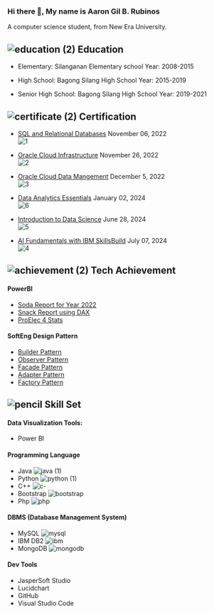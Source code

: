 ### Hi there 👋, My name is Aaron Gil B. Rubinos
A computer science student, from New Era University.

## ![education (2)](https://github.com/user-attachments/assets/a5c99cc3-a3d9-455e-b58e-1950374ad128) Education

* Elementary:
Silanganan Elementary school
Year: 2008-2015

* High School:
Bagong Silang High School
Year: 2015-2019

* Senior High School:
Bagong Silang High School
Year: 2019-2021

## ![certificate (2)](https://github.com/user-attachments/assets/78e94dd2-eac7-4d9f-a05c-2702e42b3084) Certification
 * [SQL and Relational Databases](https://courses.cognitiveclass.ai/certificates/86628781831f4ff98bee240654dc812c) November 06, 2022 <br>
![1](https://github.com/user-attachments/assets/64bafc2a-373f-4382-90c4-6ab6cb2f915f)

 * [Oracle Cloud Infrastructure](https://catalog-education.oracle.com/pls/certview/sharebadge?id=A383EA9786B43C18DF3E8A2774F2A3960012194934EF26C03ED45815F45C094E) November 26, 2022 <br>
![2](https://github.com/user-attachments/assets/f85b58c0-491e-41be-9c41-80755591f102)

 * [Oracle Cloud Data Mangement](https://catalog-education.oracle.com/pls/certview/sharebadge?id=16ED4C53D8D9FE6C82ED402007D54800CF5E6CC4867455CEB3C2A2C0A7FFAC5D) December 5, 2022 <br>
![3](https://github.com/user-attachments/assets/5e117129-4048-40c8-a028-1a4e9fa18f5d)

 * [Data Analytics Essentials](https://www.credly.com/badges/30a4b503-0cd7-4d7f-8fd3-06c7a60f6a71/public_url) January 02, 2024 <br>
![6](https://github.com/user-attachments/assets/57d565f7-74ca-4c7c-bef9-9fc555f6a714)
 
 * [Introduction to Data Science](https://www.credly.com/badges/417b72a8-5fc9-4aff-b1d2-7fc1fbd62feb/public_url) June 28, 2024 <br>
![5](https://github.com/user-attachments/assets/d1b74f79-d31f-433f-b1bd-c67014f9b3a6)

 * [AI Fundamentals with IBM SkillsBuild](https://www.credly.com/badges/487bb0bc-9b63-4719-b513-cca4270ad031/public_url) July 07, 2024 <br>
![4](https://github.com/user-attachments/assets/e96821d1-ed1e-40ba-9512-2b396a3cf6f8)

## ![achievement (2)](https://github.com/user-attachments/assets/c7fa9798-9b9a-4a67-a57e-d57225110432) Tech Achievement
#### PowerBI
 * [Soda Report for Year 2022](https://app.powerbi.com/view?r=eyJrIjoiY2U3ZDcwOGMtYWU0Ny00ZDRmLTkxMjEtMGViNDA1ZDM4ZDBlIiwidCI6ImRmMzU3OGUzLWVmYmItNGMwYS05MTkxLTg4OWM5ZGU0MjY2YyIsImMiOjEwfQ%3D%3D)
 * [Snack Report using DAX](https://app.powerbi.com/view?r=eyJrIjoiYjA2NjIwNDAtNWY2MC00YTBjLWFmNWEtNzFmZDI5MjhiZTgzIiwidCI6ImRmMzU3OGUzLWVmYmItNGMwYS05MTkxLTg4OWM5ZGU0MjY2YyIsImMiOjEwfQ%3D%3D)
 * [ProElec 4 Stats](https://app.powerbi.com/view?r=eyJrIjoiYTRkN2RiNTQtYjhkMS00NzkxLWFjNzUtZWVhNjI1YWU2YmViIiwidCI6ImRmMzU3OGUzLWVmYmItNGMwYS05MTkxLTg4OWM5ZGU0MjY2YyIsImMiOjEwfQ%3D%3D)

#### SoftEng Design Pattern
 * [Builder Pattern](https://github.com/AaronRubinos/Builder-Pattern.git)
 * [Observer Pattern](https://github.com/AaronRubinos/ObserverPattern.git)
 * [Facade Pattern](https://github.com/AaronRubinos/Facade-Pattern.git)
 * [Adapter Pattern](https://github.com/AaronRubinos/Adapter-Pattern.git)
 * [Factory Pattern](https://github.com/AaronRubinos/factoryPattern.git)

## ![pencil](https://github.com/user-attachments/assets/6efde3eb-158a-49fb-a76d-2aa3472f4021) Skill Set
#### Data Visualization Tools:
  * Power BI

#### Programming Language
  * Java ![java (1)](https://github.com/user-attachments/assets/bc313b7a-1612-4f15-898f-07752990dcc0)
  * Python ![python (1)](https://github.com/user-attachments/assets/65ea9157-3789-4a74-9719-9850f1cf3d85)
  * C++ ![c-](https://github.com/user-attachments/assets/0a4d46e9-2f2d-407b-899f-029619784e76)
  * Bootstrap ![bootstrap](https://github.com/user-attachments/assets/c82d4c5b-1ad4-4483-a39c-6c147b2605e4)
  * Php ![php](https://github.com/user-attachments/assets/52f4129e-a9b8-4e16-8ad9-bc3b51e25843)

#### DBMS (Database Management System)
  * MySQL ![mysql](https://github.com/user-attachments/assets/f370363e-1e65-4d17-b948-82715c9e18ef)
  * IBM DB2 ![ibm](https://github.com/user-attachments/assets/9eb7fa7c-1bbc-4331-ae6a-eeda2c1e3406)
  * MongoDB ![mongodb](https://github.com/user-attachments/assets/1fe8e04c-44b5-474a-b5ab-eb59a36b646f)




#### Dev Tools 
  * JasperSoft Studio
  * Lucidchart
  * GitHub
  * Visual Studio Code
<!--
**AaronRubinos/AaronRubinos** is a ✨ _special_ ✨ repository because its `README.md` (this file) appears on your GitHub profile.

Here are some ideas to get you started:

- 🔭 I’m currently working on ...
- 🌱 I’m currently learning ...
- 👯 I’m looking to collaborate on ...
- 🤔 I’m looking for help with ...
- 💬 Ask me about ...
- 📫 How to reach me: ...
- 😄 Pronouns: ...
- ⚡ Fun fact: ...
-->

